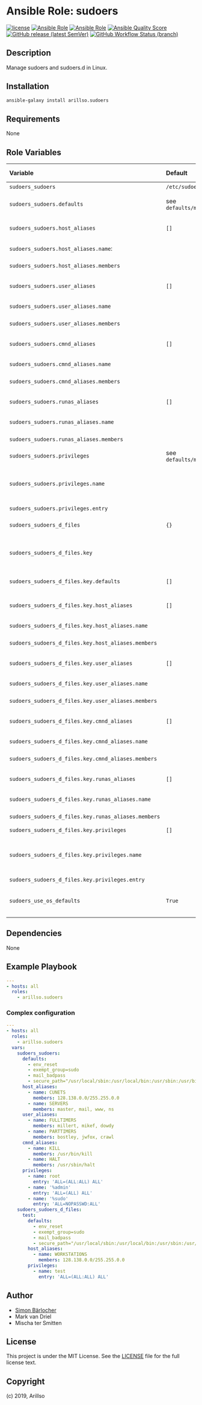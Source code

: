 # Ansible Role: sudoers

<!-- markdownlint-disable MD013 -->

[![license](https://img.shields.io/github/license/mashape/apistatus.svg?style=flat-square&logo=Open%20Source%20Initiative)](LICENSE) [![Ansible Role](https://img.shields.io/ansible/role/21620?label=role%20name&style=flat-square&logo=ansible)](https://galaxy.ansible.com/arillso/sudoers) [![Ansible Role](https://img.shields.io/ansible/role/d/21620.svg?style=flat-square&logo=ansible)](https://galaxy.ansible.com/arillso/sudoers) [![Ansible Quality Score](https://img.shields.io/ansible/quality/21620?label=role%20quality&style=flat-square&logo=ansible)](https://galaxy.ansible.com/arillso/sudoers) [![GitHub release (latest SemVer)](https://img.shields.io/github/v/release/arillso/ansible.sudoers?style=flat-square&logo=github)](https://github.com/arillso/ansible.sudoers/releases) [![GitHub Workflow Status (branch)](https://img.shields.io/github/workflow/status/arillso/ansible.sudoers/Role%20Tests/main?label=integration%20tests&style=flat-square&logo=github)](https://github.com/arillso/ansible.sudoers/actions?query=workflow%3A%22Role+Tests%22)

<!-- markdownlint-enable MD013 -->

## Description

Manage sudoers and sudoers.d in Linux.

## Installation

```bash
ansible-galaxy install arillso.sudoers
```

## Requirements

None

## Role Variables

| Variable                                            | Default                 | Comments (type)                                               |
| :-------------------------------------------------- | :---------------------- | :------------------------------------------------------------ |
| `sudoers_sudoers`                                   | `/etc/sudoers`          | file declarations                                             |
| `sudoers_sudoers.defaults`                          | see `defaults/main.yml` | Default configuration options                                 |
| `sudoers_sudoers.host_aliases`                      | `[]`                    | A list of aliases of type `Host_Alias`                        |
| `sudoers_sudoers.host_aliases.name`:                |                         | Name of the alias                                             |
| `sudoers_sudoers.host_aliases.members`              |                         | Member(s) of the alias                                        |
| `sudoers_sudoers.user_aliases`                      | `[]`                    | A list of aliases of type `User_Alias`                        |
| `sudoers_sudoers.user_aliases.name`                 |                         | Name of the alias                                             |
| `sudoers_sudoers.user_aliases.members`              |                         | Member(s) of the alias                                        |
| `sudoers_sudoers.cmnd_aliases`                      | `[]`                    | A list of aliases of type `Cmnd_Alias`                        |
| `sudoers_sudoers.cmnd_aliases.name`                 |                         | Name of the alias                                             |
| `sudoers_sudoers.cmnd_aliases.members`              |                         | Member(s) of the alias                                        |
| `sudoers_sudoers.runas_aliases`                     | `[]`                    | A list of aliases of type `Runas_Alias`                       |
| `sudoers_sudoers.runas_aliases.name`                |                         | Name of the alias                                             |
| `sudoers_sudoers.runas_aliases.members`             |                         | Member(s) of the alias                                        |
| `sudoers_sudoers.privileges`                        | see `defaults/main.yml` | List of privileges                                            |
| `sudoers_sudoers.privileges.name`                   |                         | Name of user or group (group should be prefixed with '%')     |
| `sudoers_sudoers.privileges.entry`                  |                         | A privilege entry                                             |
| `sudoers_sudoers_d_files`                           | `{}`                    | `/etc/sudoers.d/*` file(s) declarations                       |
| `sudoers_sudoers_d_files.key`                       |                         | The name of the sudoers configuration file (e.g `vagrant`)    |
| `sudoers_sudoers_d_files.key.defaults`              | `[]`                    | Default configuration options                                 |
| `sudoers_sudoers_d_files.key.host_aliases`          | `[]`                    | A list of aliases of type `Host_Alias`                        |
| `sudoers_sudoers_d_files.key.host_aliases.name`     |                         | Name of the alias                                             |
| `sudoers_sudoers_d_files.key.host_aliases.members`  |                         | Member(s) of the alias                                        |
| `sudoers_sudoers_d_files.key.user_aliases`          | `[]`                    | A list of aliases of type `User_Alias`                        |
| `sudoers_sudoers_d_files.key.user_aliases.name`     |                         | Name of the alias                                             |
| `sudoers_sudoers_d_files.key.user_aliases.members`  |                         | Member(s) of the alias                                        |
| `sudoers_sudoers_d_files.key.cmnd_aliases`          | `[]`                    | A list of aliases of type `Cmnd_Alias`                        |
| `sudoers_sudoers_d_files.key.cmnd_aliases.name`     |                         | Name of the alias                                             |
| `sudoers_sudoers_d_files.key.cmnd_aliases.members`  |                         | Member(s) of the alias                                        |
| `sudoers_sudoers_d_files.key.runas_aliases`         | `[]`                    | A list of aliases of type `Runas_Alias`                       |
| `sudoers_sudoers_d_files.key.runas_aliases.name`    |                         | Name of the alias                                             |
| `sudoers_sudoers_d_files.key.runas_aliases.members` |                         | Member(s) of the alias                                        |
| `sudoers_sudoers_d_files.key.privileges`            | `[]`                    | List of privileges                                            |
| `sudoers_sudoers_d_files.key.privileges.name`       |                         | Name of user or group (group should be prefixed with '%')     |
| `sudoers_sudoers_d_files.key.privileges.entry`      |                         | A privilege entry                                             |
| `sudoers_use_os_defaults`                           | `True`                  | Includes default rules that ship with target distro (boolean) |

## Dependencies

None

## Example Playbook

```yaml
---
- hosts: all
  roles:
    - arillso.sudoers
```

### Complex configuration

```yaml
---
- hosts: all
  roles:
    - arillso.sudoers
  vars:
    sudoers_sudoers:
      defaults:
        - env_reset
        - exempt_group=sudo
        - mail_badpass
        - secure_path="/usr/local/sbin:/usr/local/bin:/usr/sbin:/usr/bin:/sbin:/bin"
      host_aliases:
        - name: CUNETS
          members: 128.138.0.0/255.255.0.0
        - name: SERVERS
          members: master, mail, www, ns
      user_aliases:
        - name: FULLTIMERS
          members: millert, mikef, dowdy
        - name: PARTTIMERS
          members: bostley, jwfox, crawl
      cmnd_aliases:
        - name: KILL
          members: /usr/bin/kill
        - name: HALT
          members: /usr/sbin/halt
      privileges:
        - name: root
          entry: 'ALL=(ALL:ALL) ALL'
        - name: '%admin'
          entry: 'ALL=(ALL) ALL'
        - name: '%sudo'
          entry: 'ALL=NOPASSWD:ALL'
    sudoers_sudoers_d_files:
      test:
        defaults:
          - env_reset
          - exempt_group=sudo
          - mail_badpass
          - secure_path="/usr/local/sbin:/usr/local/bin:/usr/sbin:/usr/bin:/sbin:/bin"
        host_aliases:
          - name: WORKSTATIONS
            members: 128.138.0.0/255.255.0.0
        privileges:
          - name: test
            entry: 'ALL=(ALL:ALL) ALL'
```

## Author

- [Simon Bärlocher](https://sbaerlocher.ch)
- Mark van Driel
- Mischa ter Smitten

## License

This project is under the MIT License. See the [LICENSE](https://sbaerlo.ch/licence) file for the full license text.

## Copyright

(c) 2019, Arillso
